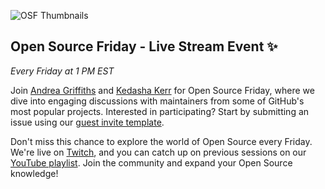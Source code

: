 
![OSF Thumbnails](https://github.com/githubevents/open-source-friday/assets/20666190/7c9b074d-4b77-43ca-818c-93b7184eb3b4)



## Open Source Friday - Live Stream Event ✨
_Every Friday at 1 PM EST_

Join [Andrea Griffiths](https://www.instagram.com/alacolombiadev/) and [Kedasha Kerr](https://www.instagram.com/itsthatlady.dev/) for Open Source Friday, where we dive into engaging discussions with maintainers from some of GitHub's most popular projects. Interested in participating? Start by submitting an issue using our [guest invite template](https://github.com/githubevents/open-source-friday/issues/new?template=osf-guest-invite.yml&assignees=AndreaGriffiths11%2CLadyKerr&labels=open-source%2Copen-source-friday%2Cpending%2Ctwitch).

Don't miss this chance to explore the world of Open Source every Friday. We're live on [Twitch](https://www.twitch.tv/github), and you can catch up on previous sessions on our [YouTube playlist](https://www.youtube.com/playlist?list=PL0lo9MOBetEFmtstItnKlhJJVmMghxc0P). Join the community and expand your Open Source knowledge!


